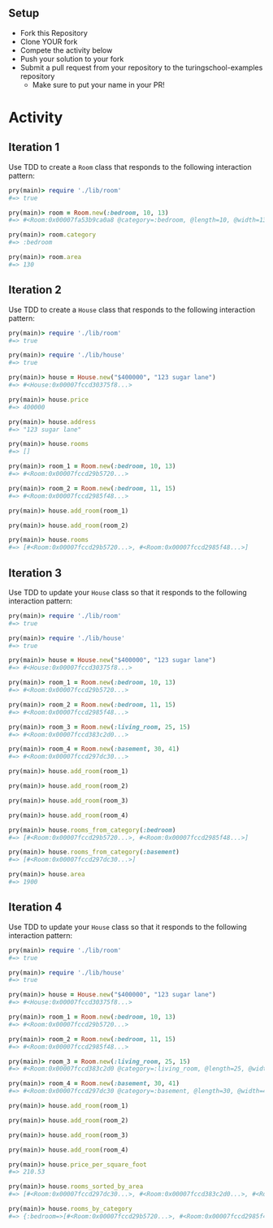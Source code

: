 ## Setup

* Fork this Repository
* Clone YOUR fork
* Compete the activity below
* Push your solution to your fork
* Submit a pull request from your repository to the turingschool-examples repository
  * Make sure to put your name in your PR!

# Activity

## Iteration 1

Use TDD to create a `Room` class that responds to the following interaction pattern:

```ruby
pry(main)> require './lib/room'
#=> true

pry(main)> room = Room.new(:bedroom, 10, 13)
#=> #<Room:0x00007fa53b9ca0a8 @category=:bedroom, @length=10, @width=13>

pry(main)> room.category
#=> :bedroom

pry(main)> room.area
#=> 130
```

## Iteration 2

Use TDD to create a `House` class that responds to the following interaction pattern:

```ruby
pry(main)> require './lib/room'
#=> true

pry(main)> require './lib/house'
#=> true

pry(main)> house = House.new("$400000", "123 sugar lane")
#=> #<House:0x00007fccd30375f8...>

pry(main)> house.price
#=> 400000

pry(main)> house.address
#=> "123 sugar lane"

pry(main)> house.rooms
#=> []

pry(main)> room_1 = Room.new(:bedroom, 10, 13)
#=> #<Room:0x00007fccd29b5720...>

pry(main)> room_2 = Room.new(:bedroom, 11, 15)    
#=> #<Room:0x00007fccd2985f48...>

pry(main)> house.add_room(room_1)

pry(main)> house.add_room(room_2)    

pry(main)> house.rooms
#=> [#<Room:0x00007fccd29b5720...>, #<Room:0x00007fccd2985f48...>]
```

## Iteration 3

Use TDD to update your `House` class so that it responds to the following interaction pattern:

```ruby
pry(main)> require './lib/room'
#=> true

pry(main)> require './lib/house'
#=> true

pry(main)> house = House.new("$400000", "123 sugar lane")
#=> #<House:0x00007fccd30375f8...>

pry(main)> room_1 = Room.new(:bedroom, 10, 13)
#=> #<Room:0x00007fccd29b5720...>

pry(main)> room_2 = Room.new(:bedroom, 11, 15)    
#=> #<Room:0x00007fccd2985f48...>

pry(main)> room_3 = Room.new(:living_room, 25, 15)
#=> #<Room:0x00007fccd383c2d0...>

pry(main)> room_4 = Room.new(:basement, 30, 41)
#=> #<Room:0x00007fccd297dc30...>

pry(main)> house.add_room(room_1)

pry(main)> house.add_room(room_2)    

pry(main)> house.add_room(room_3)

pry(main)> house.add_room(room_4)

pry(main)> house.rooms_from_category(:bedroom)
#=> [#<Room:0x00007fccd29b5720...>, #<Room:0x00007fccd2985f48...>]

pry(main)> house.rooms_from_category(:basement)
#=> [#<Room:0x00007fccd297dc30...>]

pry(main)> house.area
#=> 1900
```

## Iteration 4

Use TDD to update your `House` class so that it responds to the following interaction pattern:

```ruby
pry(main)> require './lib/room'
#=> true

pry(main)> require './lib/house'
#=> true

pry(main)> house = House.new("$400000", "123 sugar lane")
#=> #<House:0x00007fccd30375f8...>

pry(main)> room_1 = Room.new(:bedroom, 10, 13)
#=> #<Room:0x00007fccd29b5720...>

pry(main)> room_2 = Room.new(:bedroom, 11, 15)    
#=> #<Room:0x00007fccd2985f48...>

pry(main)> room_3 = Room.new(:living_room, 25, 15)
#=> #<Room:0x00007fccd383c2d0 @category=:living_room, @length=25, @width=15>

pry(main)> room_4 = Room.new(:basement, 30, 41)
#=> #<Room:0x00007fccd297dc30 @category=:basement, @length=30, @width=41>

pry(main)> house.add_room(room_1)

pry(main)> house.add_room(room_2)    

pry(main)> house.add_room(room_3)

pry(main)> house.add_room(room_4)

pry(main)> house.price_per_square_foot
#=> 210.53

pry(main)> house.rooms_sorted_by_area
#=> [#<Room:0x00007fccd297dc30...>, #<Room:0x00007fccd383c2d0...>, #<Room:0x00007fccd2985f48...>, #<Room:0x00007fccd29b5720...>]

pry(main)> house.rooms_by_category
#=> {:bedroom=>[#<Room:0x00007fccd29b5720...>, #<Room:0x00007fccd2985f48...>], :living_room=> [#<Room:0x00007fccd383c2d0...>], :basement=> [#<Room:0x00007fccd297dc30...>]}
```
